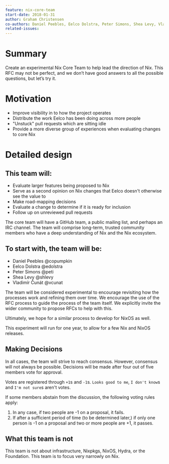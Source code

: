 ```yaml
---
feature: nix-core-team
start-date: 2018-01-31
author: Graham Christensen
co-authors: Daniel Peebles, Eelco Dolstra, Peter Simons, Shea Levy, Vladimír Čunát
related-issues:
---
```


# Summary
[summary]: #summary

Create an experimental Nix Core Team to help lead the direction of
Nix. This RFC may not be perfect, and we don’t have good answers to
all the possible questions, but let’s try it.

# Motivation
[motivation]: #motivation

 - Improve visibility in to how the project operates
 - Distribute the work Eelco has been doing across more people
 - "Unstuck" pull requests which are sitting idle
 - Provide a more diverse group of experiences when evaluating changes
   to core Nix

# Detailed design
[design]: #detailed-design

## This team will:

 - Evaluate larger features being proposed to Nix
 - Serve as a second opinion on Nix changes that Eelco doesn't
   otherwise see the value to
 - Make road-mapping decisions
 - Evaluate a change to determine if it is ready for inclusion
 - Follow up on unreviewed pull requests

The core team will have a GitHub team, a public mailing list, and
perhaps an IRC channel. The team will comprise long-term, trusted
community members who have a deep understanding of Nix and the Nix
ecosystem.

## To start with, the team will be:

 - Daniel Peebles @copumpkin
 - Eelco Dolstra @edolstra
 - Peter Simons @peti
 - Shea Levy @shlevy
 - Vladimír Čunát @vcunat

The team will be considered experimental to encourage revisiting how
the processes work and refining them over time. We encourage the use
of the RFC process to guide the process of the team itself. We
explicitly invite the wider community to propose RFCs to help with
this.

Ultimately, we hope for a similar process to develop for NixOS as
well.

This experiment will run for one year, to allow for a few Nix and
NixOS releases.

## Making Decisions

In all cases, the team will strive to reach consensus. However,
consensus will not always be possible. Decisions will be made after
four out of five members vote for approval.

Votes are registered through `+1`s and `-1`s. `Looks good to me`, `I
don't know`s and `I'm not sure`s aren't votes.

If some members abstain from the discussion, the following voting
rules apply:

1. In any case, if two people are -1 on a proposal, it fails.
2. If after a sufficient period of time (to be determined later,) if
   only one person is -1 on a proposal and two or more people are +1,
   it passes.

## What this team is not

This team is not about infrastructure, Nixpkgs, NixOS, Hydra, or the
Foundation. This team is to focus very narrowly on Nix.
